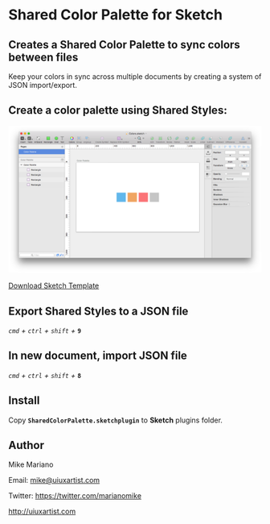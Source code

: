 Shared Color Palette for Sketch
==================================

## Creates a Shared Color Palette to sync colors between files

Keep your colors in sync across multiple documents by creating a system of JSON import/export.


## Create a color palette using Shared Styles:

![Color Palette](Screens/ColorPalette.png)

[Download Sketch Template](https://github.com/marianomike/sketch-sharedcolorpalette/tree/master/Templates)


## Export Shared Styles to a JSON file

*`cmd` + `ctrl` + `shift` +* **`9`**


## In new document, import JSON file

*`cmd` + `ctrl` + `shift` +* **`8`**



## Install

Copy **`SharedColorPalette.sketchplugin`** to **Sketch** plugins folder.


## Author

Mike Mariano

Email: mike@uiuxartist.com

Twitter: https://twitter.com/marianomike

http://uiuxartist.com
